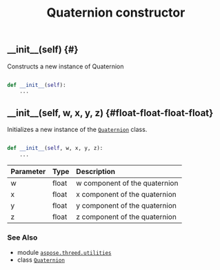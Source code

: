 ﻿---
title: Quaternion constructor
second_title: Aspose.3D for Python via .NET API References
description: 
type: docs
weight: 10
url: /python-net/aspose.threed.utilities/quaternion/__init__/
is_root: false
---

## \_\_init\_\_(self) {#}

Constructs a new instance of Quaternion



```python

def __init__(self):
    ...
```




## \_\_init\_\_(self, w, x, y, z) {#float-float-float-float}

Initializes a new instance of the [`Quaternion`](/3d/python-net/aspose.threed.utilities/quaternion) class.



```python

def __init__(self, w, x, y, z):
    ...
```


| Parameter | Type | Description |
| :- | :- | :- |
| w | float | w component of the quaternion |
| x | float | x component of the quaternion |
| y | float | y component of the quaternion |
| z | float | z component of the quaternion |



### See Also
* module [`aspose.threed.utilities`](../../)
* class [`Quaternion`](/3d/python-net/aspose.threed.utilities/quaternion)
